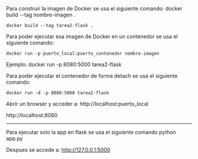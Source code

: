 Para construir la imagen de Docker se usa el siguiente comando:
    docker build --tag nombre-imagen .

    docker build --tag tarea2-flask .

Para poder ejecutar esa imagen de Docker en un contenedor se usa el siguiente comando:
    
    docker run -p puerto_local:puerto_contenedor nombre-imagen
Ejemplo:
    docker run -p 8080:5000 tarea2-flask

Para poder ejecutar el contenedor de forma detach se usa el siguiente comando:
    
    docker run -d -p 8080:5000 tarea2-flask

Abrir un browser y acceder a: http://localhost:puerto_local
   
   http://localhost:8080


---------------------------------------------------
Para ejecutar solo la app en flask se usa el siguiente comando
    python app.py

Despues se accede a: http://127.0.0.1:5000
